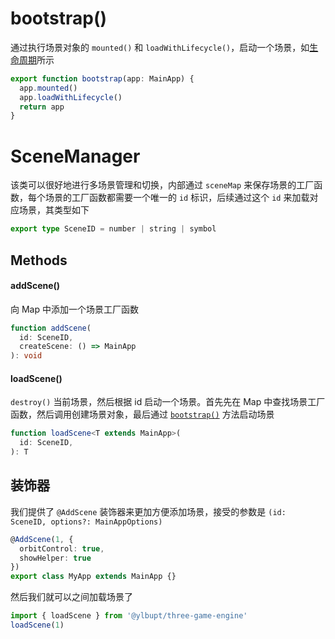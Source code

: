 # bootstrap()

通过执行场景对象的 `mounted()` 和 `loadWithLifecycle()`，启动一个场景，如<a href="javascript:changeHash(`#/APIs/MainApp?id=loadwithlifecycle`)">生命周期</a>所示

```typescript
export function bootstrap(app: MainApp) {
  app.mounted()
  app.loadWithLifecycle()
  return app
}
```

# SceneManager

该类可以很好地进行多场景管理和切换，内部通过 `sceneMap` 来保存场景的工厂函数，每个场景的工厂函数都需要一个唯一的 `id` 标识，后续通过这个 `id` 来加载对应场景，其类型如下

```typescript
export type SceneID = number | string | symbol
```

## Methods

#### addScene()

向 Map 中添加一个场景工厂函数

```typescript
function addScene(
  id: SceneID, 
  createScene: () => MainApp
): void
```

#### loadScene()

`destroy()` 当前场景，然后根据 id 启动一个场景。首先先在 Map 中查找场景工厂函数，然后调用创建场景对象，最后通过 <a href="javascript:changeHash(`#/APIs/SceneManager?id=bootstrap`)">`bootstrap()`</a> 方法启动场景

```typescript
function loadScene<T extends MainApp>(
  id: SceneID,
): T
```

## 装饰器

我们提供了 `@AddScene` 装饰器来更加方便添加场景，接受的参数是 `(id: SceneID, options?: MainAppOptions)`

```typescript
@AddScene(1, {
  orbitControl: true,
  showHelper: true
})
export class MyApp extends MainApp {}
```

然后我们就可以之间加载场景了

```typescript
import { loadScene } from '@ylbupt/three-game-engine'
loadScene(1)
```